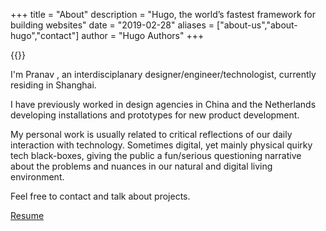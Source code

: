 +++
title = "About"
description = "Hugo, the world’s fastest framework for building websites"
date = "2019-02-28"
aliases = ["about-us","about-hugo","contact"]
author = "Hugo Authors"
+++

{{<bundle-image name="about.jpg" >}}

I'm Pranav , an interdisciplanary designer/engineer/technologist, currently residing in Shanghai. 

I have previously worked in design agencies in China and the Netherlands developing installations and prototypes for new product development. 

My personal work is usually related to critical reflections of our daily interaction with technology. Sometimes digital, yet mainly physical quirky tech black-boxes, giving the public a fun/serious questioning narrative about the problems and nuances in our natural and digital living environment.

Feel free to contact and talk about projects.

[Resume](https://drive.google.com/file/d/1Z52Qb7CzMwqFwLZoZz4hitn65_bkNRHg/view?usp=sharing)





